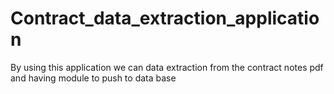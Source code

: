 # Contract_data_extraction_application
By using this application we can data extraction from the contract notes pdf and having module to push to data base
